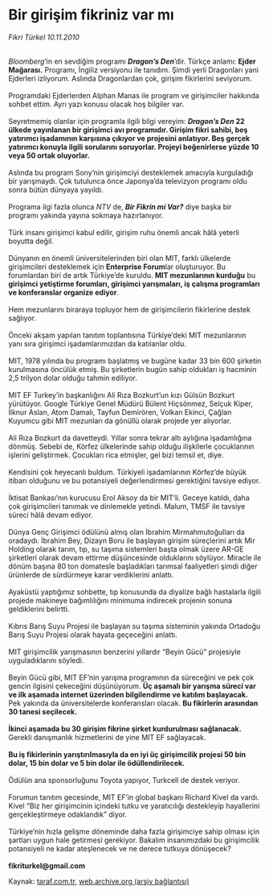 # Bir girişim fikriniz var mı

*Fikri Türkel 10.11.2010*

<div class="yazi"><i><br/>Bloomberg</i>’in en sevdiğim programı <b><i>Dragon’s Den</i></b>’dir. Türkçe anlamı: <b>Ejder Mağarası.</b> Programı, İngiliz versiyonu ile tanıdım. Şimdi yerli Dragonları yani Ejderleri izliyorum. Aslında Dragonlardan çok, girişim fikirlerini seviyorum. <br/><br/>Programdaki Ejderlerden Alphan Manas ile program ve girişimciler hakkında sohbet ettim. Ayrı yazı konusu olacak hoş bilgiler var. <br/><br/>Seyretmemiş olanlar için programla ilgili bilgi vereyim: <b><i>Dragon’s Den</i> 22 ülkede yayınlanan bir girişimci avı programıdır. Girişim fikri sahibi, beş yatırımcı işadamının karşısına çıkıyor ve projesini anlatıyor. Beş gerçek yatırımcı konuyla ilgili sorularını soruyorlar. Projeyi beğenirlerse yüzde 10 veya 50 ortak oluyorlar.</b> <br/><br/>Aslında bu program Sony’nin girişimciyi desteklemek amacıyla kurguladığı bir yarışmaydı. Çok tutulunca önce Japonya’da televizyon programı oldu sonra bütün dünyaya yayıldı. <br/><br/>Programa ilgi fazla olunca <i>NTV</i> de, <b><i>Bir Fikrin mi Var?</i></b> diye başka bir programı yakında yayına sokmaya hazırlanıyor. <br/><br/>Türk insanı girişimci kabul edilir, girişim ruhu önemli ancak hâlâ yeterli boyutta değil. <br/><br/>Dünyanın en önemli üniversitelerinden biri olan MIT, farklı ülkelerde girişimcileri desteklemek için <b>Enterprise Forum</b>lar oluşturuyor. Bu forumlardan biri de artık Türkiye’de kuruldu. <b>MIT mezunlarının kurduğu</b> bu <b>girişimci yetiştirme forumları, girişimci yarışmaları, iş çalışma programları ve konferanslar organize ediyor</b>. <br/><br/>Hem mezunlarını biraraya topluyor hem de girişimcilerin fikirlerine destek sağlıyor. <br/><br/>Önceki akşam yapılan tanıtım toplantısına Türkiye’deki MIT mezunlarının yanı sıra girişimci işadamlarımızdan da katılanlar oldu. <br/><br/>MIT, 1978 yılında bu programı başlatmış ve bugüne kadar 33 bin 600 şirketin kurulmasına öncülük etmiş. Bu şirketlerin bugün sahip oldukları iş hacminin 2,5 trilyon dolar olduğu tahmin ediliyor. <br/><br/>MIT EF Turkey’in başkanlığını Ali Rıza Bozkurt’un kızı Gülsün Bozkurt yürütüyor. Google Türkiye Genel Müdürü Bülent Hiçsönmez, Selçuk Kiper, İlknur Aslan, Atom Damalı, Tayfun Demirören, Volkan Ekinci, Çağlan Kuyumcu gibi MIT mezunları da gönüllü olarak projede yer alıyorlar. <br/><br/>Ali Rıza Bozkurt da davetteydi. Yıllar sonra tekrar altı aylığına işadamlığına dönmüş. Sebebi de, Körfez ülkelerinde sahip olduğu ilişkilerle çocuklarının işlerini geliştirmek. Çocukları rica etmişler, gel bizi temsil et, diye. <br/><br/>Kendisini çok heyecanlı buldum. Türkiyeli işadamlarının Körfez’de büyük itibarı olduğunu ve bu potansiyeli değerlendirmesi gerektiğini tavsiye ediyor. <br/><br/>İktisat Bankası’nın kurucusu Erol Aksoy da bir MIT’li. Geceye katıldı, daha çok girişimcileri tanımak ve dinlemekle yetindi. Malum, TMSF ile tavsiye süreci hâlâ devam ediyor. <br/><br/>Dünya Genç Girişimci ödülünü almış olan İbrahim Mirmahmutoğulları da oradaydı. İbrahim Bey, Dizayn Boru ile başlayan girişim süreçlerini artık Mir Holding olarak tarım, tıp, su taşıma sistemleri başta olmak üzere AR-GE şirketleri olarak devam ettirme düşüncesinde olduklarını söylüyor. Miracle ile dönüm başına 80 ton domatesle başladıkları tarımsal faaliyetleri şimdi diğer ürünlerde de sürdürmeye karar verdiklerini anlattı. <br/><br/>Ayaküstü yaptığımız sohbette, tıp konusunda da diyalize bağlı hastalarla ilgili projede makineye bağımlılığını minimuma indirecek projenin sonuna geldiklerini belirtti. <br/><br/>Kıbrıs Barış Suyu Projesi ile başlayan su taşıma sisteminin yakında Ortadoğu Barış Suyu Projesi olarak hayata geçeceğini anlattı. <br/><br/>MIT girişimcilik yarışmasının benzerini yıllardır “Beyin Gücü” projesiyle uyguladıklarını söyledi. <br/><br/>Beyin Gücü gibi, MIT EF’nin yarışma programının da süreceğini ve pek çok gencin ilgisini çekeceğini düşünüyorum. <b>Üç aşamalı bir yarışma süreci var ve ilk aşamada internet üzerinden bilgilendirme ve katılım başlayacak.</b> Pek yakında da üniversitelerde konferansları olacak. <b>Bu fikirlerin arasından 30 tanesi seçilecek.</b> <b><br/><br/>İkinci aşamada bu 30 girişim fikrine şirket kurdurulması sağlanacak.</b> Gerekli danışmanlık hizmetlerini de yine MIT EF sağlayacak. <b><br/><br/>Bu iş fikirlerinin yarıştırılmasıyla da en iyi üç girişimcilik projesi 50 bin dolar, 15 bin dolar ve 5 bin dolar ile ödüllendirilecek. </b><br/><br/>Ödülün ana sponsorluğunu Toyota yapıyor, Turkcell de destek veriyor. <br/><br/>Forumun tanıtım gecesinde, MIT EF’in global başkanı Richard Kivel da vardı. Kivel “Biz her girişimcinin içindeki tutku ve yaratıcılığı destekleyip hayallerini gerçekleştirmeye odaklandık” diyor. <br/><br/>Türkiye’nin hızla gelişme döneminde daha fazla girişimciye sahip olması için şartları uygun hale getirmesi gerekiyor. Bakalım insanımızdaki bu girişimcilik potansiyeli ne kadar ateşlenecek ve ne derece tutkuya dönüşecek?<b><br/><br/>fikriturkel@gmail.com</b></div>

Kaynak: [taraf.com.tr](http://www.taraf.com.tr:80/fikri-turkel/makale-bir-girisim-fikriniz-var-mi.htm), [web.archive.org (arşiv bağlantısı)](http://web.archive.org/web/20101115130959/http://www.taraf.com.tr:80/fikri-turkel/makale-bir-girisim-fikriniz-var-mi.htm)
